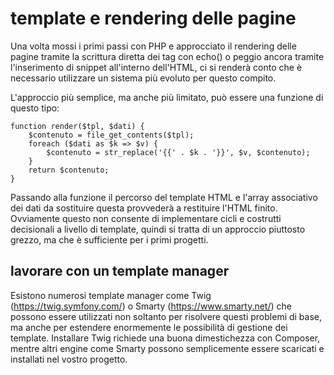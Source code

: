 # template e rendering delle pagine
Una volta mossi i primi passi con PHP e approcciato il rendering delle pagine tramite la scrittura diretta dei tag con echo() o peggio ancora
tramite l'inserimento di snippet <?php ... ?> all'interno dell'HTML, ci si renderà conto che è necessario utilizzare un sistema più evoluto per
questo compito.

L'approccio più semplice, ma anche più limitato, può essere una funzione di questo tipo:

```
function render($tpl, $dati) {
    $contenuto = file_get_contents($tpl);
    foreach ($dati as $k => $v) {
        $contenuto = str_replace('{{' . $k . '}}', $v, $contenuto);
    }
    return $contenuto;
}
```

Passando alla funzione il percorso del template HTML e l'array associativo dei dati da sostituire questa provvederà a restituire l'HTML finito.
Ovviamente questo non consente di implementare cicli e costrutti decisionali a livello di template, quindi si tratta di un approccio piuttosto
grezzo, ma che è sufficiente per i primi progetti.

## lavorare con un template manager
Esistono numerosi template manager come Twig (https://twig.symfony.com/) o Smarty (https://www.smarty.net/) che possono essere utilizzati non soltanto
per risolvere questi problemi di base, ma anche per estendere enormemente le possibilità di gestione dei template. Installare Twig richiede una
buona dimestichezza con Composer, mentre altri engine come Smarty possono semplicemente essere scaricati e installati nel vostro progetto.

